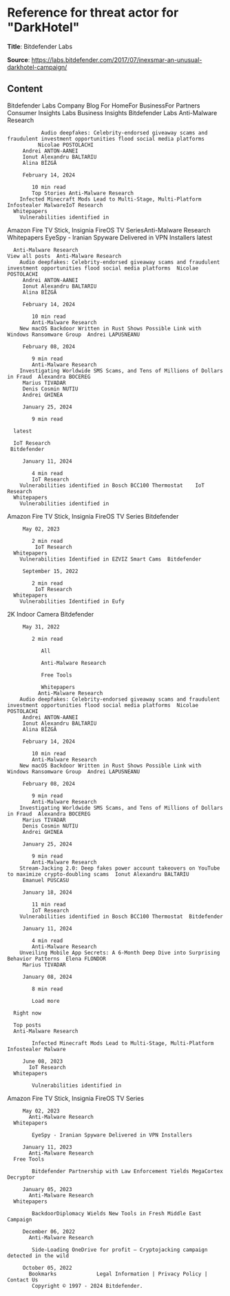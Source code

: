 # Reference for threat actor for "DarkHotel"

**Title**: Bitdefender Labs

**Source**: https://labs.bitdefender.com/2017/07/inexsmar-an-unusual-darkhotel-campaign/

## Content
Bitdefender Labs    Company
                   Blog
                     For HomeFor BusinessFor Partners Consumer Insights
            Labs
            Business Insights
                       Bitdefender Labs Anti-Malware Research
        
               Audio deepfakes: Celebrity-endorsed giveaway scams and fraudulent investment opportunities flood social media platforms
              Nicolae POSTOLACHI
         Andrei ANTON-AANEI
         Ionut Alexandru BALTARIU
         Alina BÎZGĂ
          
         February 14, 2024
         
            10 min read
            Top Stories Anti-Malware Research
        Infected Minecraft Mods Lead to Multi-Stage, Multi-Platform Infostealer MalwareIoT Research
      Whitepapers
        Vulnerabilities identified in
Amazon Fire TV Stick, Insignia
FireOS TV SeriesAnti-Malware Research
      Whitepapers
        EyeSpy - Iranian Spyware Delivered in VPN Installers 
      latest
    
      Anti-Malware Research
    View all posts  Anti-Malware Research
        Audio deepfakes: Celebrity-endorsed giveaway scams and fraudulent investment opportunities flood social media platforms  Nicolae POSTOLACHI
         Andrei ANTON-AANEI
         Ionut Alexandru BALTARIU
         Alina BÎZGĂ
          
         February 14, 2024
         
            10 min read
            Anti-Malware Research
        New macOS Backdoor Written in Rust Shows Possible Link with Windows Ransomware Group  Andrei LAPUSNEANU
          
         February 08, 2024
         
            9 min read
            Anti-Malware Research
        Investigating Worldwide SMS Scams, and Tens of Millions of Dollars in Fraud  Alexandra BOCEREG
         Marius TIVADAR
         Denis Cosmin NUTIU
         Andrei GHINEA
          
         January 25, 2024
         
            9 min read
            
      latest
    
      IoT Research
     Bitdefender
          
         January 11, 2024
         
            4 min read
            IoT Research
        Vulnerabilities identified in Bosch BCC100 Thermostat    IoT Research
      Whitepapers
        Vulnerabilities identified in
Amazon Fire TV Stick, Insignia
FireOS TV Series  Bitdefender
          
         May 02, 2023
         
            2 min read
             IoT Research
      Whitepapers
        Vulnerabilities Identified in EZVIZ Smart Cams  Bitdefender
          
         September 15, 2022
         
            2 min read
             IoT Research
      Whitepapers
        Vulnerabilities Identified in Eufy
2K Indoor Camera  Bitdefender
          
         May 31, 2022
         
            2 min read
            
               All
            
               Anti-Malware Research
            
               Free Tools
            
               Whitepapers
              Anti-Malware Research
        Audio deepfakes: Celebrity-endorsed giveaway scams and fraudulent investment opportunities flood social media platforms  Nicolae POSTOLACHI
         Andrei ANTON-AANEI
         Ionut Alexandru BALTARIU
         Alina BÎZGĂ
          
         February 14, 2024
         
            10 min read
            Anti-Malware Research
        New macOS Backdoor Written in Rust Shows Possible Link with Windows Ransomware Group  Andrei LAPUSNEANU
          
         February 08, 2024
         
            9 min read
            Anti-Malware Research
        Investigating Worldwide SMS Scams, and Tens of Millions of Dollars in Fraud  Alexandra BOCEREG
         Marius TIVADAR
         Denis Cosmin NUTIU
         Andrei GHINEA
          
         January 25, 2024
         
            9 min read
            Anti-Malware Research
        Stream-Jacking 2.0: Deep fakes power account takeovers on YouTube to maximize crypto-doubling scams  Ionut Alexandru BALTARIU
         Emanuel PUSCASU
          
         January 18, 2024
         
            11 min read
            IoT Research
        Vulnerabilities identified in Bosch BCC100 Thermostat  Bitdefender
          
         January 11, 2024
         
            4 min read
            Anti-Malware Research
        Unveiling Mobile App Secrets: A 6-Month Deep Dive into Surprising Behavior Patterns  Elena FLONDOR
         Marius TIVADAR
          
         January 08, 2024
         
            8 min read
            
            Load more
           
      Right now
    
      Top posts
      Anti-Malware Research
        
            Infected Minecraft Mods Lead to Multi-Stage, Multi-Platform Infostealer Malware
            
         June 08, 2023
           IoT Research
      Whitepapers
        
            Vulnerabilities identified in
Amazon Fire TV Stick, Insignia
FireOS TV Series
            
         May 02, 2023
           Anti-Malware Research
      Whitepapers
        
            EyeSpy - Iranian Spyware Delivered in VPN Installers
            
         January 11, 2023
           Anti-Malware Research
      Free Tools
        
            Bitdefender Partnership with Law Enforcement Yields MegaCortex Decryptor
            
         January 05, 2023
           Anti-Malware Research
      Whitepapers
        
            BackdoorDiplomacy Wields New Tools in Fresh Middle East Campaign
            
         December 06, 2022
           Anti-Malware Research
        
            Side-Loading OneDrive for profit – Cryptojacking campaign detected in the wild
            
         October 05, 2022
           Bookmarks             Legal Information | Privacy Policy | Contact Us 
            Copyright © 1997 - 2024 Bitdefender.
              